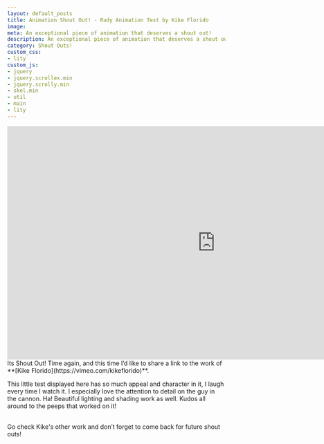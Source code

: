 ```yaml
---
layout: default_posts
title: Animation Shout Out! - Rudy Animation Test by Kike Florido
image: 
meta: An exceptional piece of animation that deserves a shout out!
description: An exceptional piece of animation that deserves a shout out!
category: Shout Outs!
custom_css:
- lity
custom_js:
- jquery
- jquery.scrollex.min
- jquery.scrolly.min
- skel.min
- util
- main
- lity
---
```


<iframe src="https://player.vimeo.com/video/219339244" width="960" height="540" frameborder="0" webkitallowfullscreen mozallowfullscreen allowfullscreen></iframe>

<br />
Its Shout Out! Time again, and this time I’d like to share a link to the work of **[Kike Florido](https://vimeo.com/kikeflorido)**.   

This little test displayed here has so much appeal and character in it, I laugh every time I watch it. I especially love the attention to detail on the guy in the cannon. Ha! Beautiful lighting and shading work as well. Kudos all around to the peeps that worked on it!  

<br />
Go check Kike's other work and don’t forget to come back for future shout outs!


